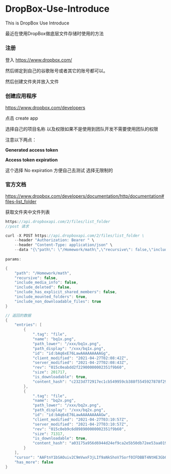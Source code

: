 # DropBox-Use-Introduce
This is DropBox Use Introduce

最近在使用DropBox做底层文件存储时使用的方法

### 注册

登入 https://www.dropbox.com/

然后绑定到自己的谷歌账号或者其它的账号都可以。

然后创建文件夹并放入文件



### 创建应用程序

https://www.dropbox.com/developers

点击 create app

选择自己的项目名称 以及权限如果不是使用到团队开发不需要使用团队的权限

注意以下两点：

**Generated access token**



**Access token expiration**

这个选择 No expiration 方便自己去测试 选择无限制的

### 官方文档

https://www.dropbox.com/developers/documentation/http/documentation#files-list_folder

获取文件夹中文件列表

```java
https://api.dropboxapi.com/2/files/list_folder
//post 请求

curl -X POST https://api.dropboxapi.com/2/files/list_folder \
    --header "Authorization: Bearer " \
    --header "Content-Type: application/json" \
    --data "{\"path\": \"/Homework/math\",\"recursive\": false,\"include_media_info\": false,\"include_deleted\": false,\"include_has_explicit_shared_members\": false,\"include_mounted_folders\": true,\"include_non_downloadable_files\": true}"
      
params:

{
    "path": "/Homework/math",
    "recursive": false,
    "include_media_info": false,
    "include_deleted": false,
    "include_has_explicit_shared_members": false,
    "include_mounted_folders": true,
    "include_non_downloadable_files": true
}

// 返回的数据
{
    "entries": [
        {
            ".tag": "file",
            "name": "bq1x.png",
            "path_lower": "/xxx/bq1x.png",
            "path_display": "/xxx/bq1x.png",
            "id": "id:bAq6xE76LawAAAAAAAAAGg",
            "client_modified": "2021-04-27T02:08:42Z",
            "server_modified": "2021-04-27T02:08:43Z",
            "rev": "015c0eabdd2f22900000002351f9b60",
            "size": 201717,
            "is_downloadable": true,
            "content_hash": "c2323d772917ec1cb549959cb388f5545927878f29f77e673e6dc20870f9816a"
        },
        {
            ".tag": "file",
            "name": "bq2x.png",
            "path_lower": "/xxx/bq2x.png",
            "path_display": "/xxx/bq2x.png",
            "id": "id:bAq6xE76LawAAAAAAAAAGw",
            "client_modified": "2021-04-27T03:10:57Z",
            "server_modified": "2021-04-27T03:10:57Z",
            "rev": "015c0eb9c6d898900000002351f9b60",
            "size": 71317,
            "is_downloadable": true,
            "content_hash": "a03175a956d6944d24ef9ca2e5b50db72ee53aa0194f89e091cbe5d30cd743a7"
        }
    ],
    "cursor": "AAFtnY1bSAOuiv2C9mVwxF3jLIf9aNkShoV7Sorf0IFDBBT4NtHE3GbO2QXqYNYT88eH9infgNOAFE1kOHd77xuVgXuades8xSL63bxVJQ39rdtYvqgtE7juEqvileRERWGIwIDByOBkplj4cjYTzircrkQT2JrC28ctQJfuD6urPTfolzL7psT6AhApH0qnQcb5FJKgwEKp2MKalmZCEJUl",
    "has_more": false
}

```



